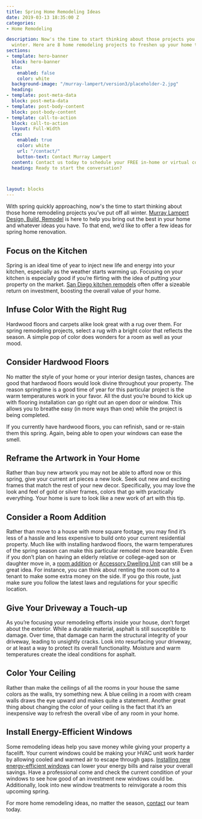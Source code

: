 ```yaml
---
title: Spring Home Remodeling Ideas
date: 2019-03-13 18:35:00 Z
categories:
- Home Remodeling

description: Now's the time to start thinking about those projects you’ve put off all
  winter. Here are 8 home remodeling projects to freshen up your home this spring.
sections:
- template: hero-banner
  block: hero-banner
  cta:
    enabled: false
    color: white
  background-image: "/murray-lampert/version3/placeholder-2.jpg"
  heading: 
- template: post-meta-data
  block: post-meta-data
- template: post-body-content
  block: post-body-content
- template: call-to-action
  block: call-to-action
  layout: Full-Width
  cta:
    enabled: true
    color: white
    url: "/contact/"
    button-text: Contact Murray Lampert
  content: Contact us today to schedule your FREE in-home or virtual consultation.
  heading: Ready to start the conversation?



layout: blocks
---
```


With spring quickly approaching, now's the time to start thinking about those home remodeling projects you’ve put off all winter. [Murray Lampert Design, Build, Remodel](/) is here to help you bring out the best in your home and whatever ideas you have. To that end, we’d like to offer a few ideas for spring home renovation. 

## Focus on the Kitchen

Spring is an ideal time of year to inject new life and energy into your kitchen, especially as the weather starts warming up. Focusing on your kitchen is especially good if you’re flirting with the idea of putting your property on the market. [San Diego kitchen remodels](/san-diego-kitchen-remodeling-services) often offer a sizeable return on investment, boosting the overall value of your home. 

## Infuse Color With the Right Rug 

Hardwood floors and carpets alike look great with a rug over them. For spring remodeling projects, select a rug with a bright color that reflects the season. A simple pop of color does wonders for a room as well as your mood.

## Consider Hardwood Floors 

No matter the style of your home or your interior design tastes, chances are good that hardwood floors would look divine throughout your property. The reason springtime is a good time of year for this particular project is the warm temperatures work in your favor. All the dust you’re bound to kick up with flooring installation can go right out an open door or window. This allows you to breathe easy (in more ways than one) while the project is being completed.

If you currently have hardwood floors, you can refinish, sand or re-stain them this spring. Again, being able to open your windows can ease the smell. 

## Reframe the Artwork in Your Home 

Rather than buy new artwork you may not be able to afford now or this spring, give your current art pieces a new look. Seek out new and exciting frames that match the rest of your new decor. Specifically, you may love the look and feel of gold or silver frames, colors that go with practically everything. Your home is sure to look like a new work of art with this tip. 

## Consider a Room Addition 

Rather than move to a house with more square footage, you may find it’s less of a hassle and less expensive to build onto your current residential property. Much like with installing hardwood floors, the warm temperatures of the spring season can make this particular remodel more bearable. Even if you don’t plan on having an elderly relative or college-aged son or daughter move in, a [room addition](/san-diego-room-additions) or [Accessory Dwelling Unit](/san-diego-in-law-suites) can still be a great idea. For instance, you can think about renting the room out to a tenant to make some extra money on the side. If you go this route, just make sure you follow the latest laws and regulations for your specific location. 

## Give Your Driveway a Touch-up

As you’re focusing your remodeling efforts inside your house, don’t forget about the exterior. While a durable material, asphalt is still susceptible to damage. Over time, that damage can harm the structural integrity of your driveway, leading to unsightly cracks. Look into resurfacing your driveway, or at least a way to protect its overall functionality. Moisture and warm temperatures create the ideal conditions for asphalt.

## Color Your Ceiling

Rather than make the ceilings of all the rooms in your house the same colors as the walls, try something new. A blue ceiling in a room with cream walls draws the eye upward and makes quite a statement. Another great thing about changing the color of your ceiling is the fact that it’s an inexpensive way to refresh the overall vibe of any room in your home. 

## Install Energy-Efficient Windows 

Some remodeling ideas help you save money while giving your property a facelift. Your current windows could be making your HVAC unit work harder by allowing cooled and warmed air to escape through gaps. [Installing new energy-efficient windows](/efficiency-sound-insulation-curb-appeal-with-new-windows/) can lower your energy bills and raise your overall savings. Have a professional come and check the current condition of your windows to see how good of an investment new windows could be. Additionally, look into new window treatments to reinvigorate a room this upcoming spring. 

For more home remodeling ideas, no matter the season, [contact](/contact/) our team today.